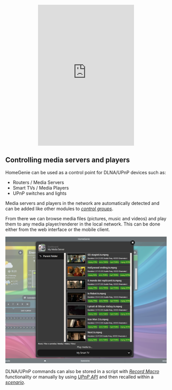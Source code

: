 <div class="content-margin" align="center">
    <iframe self="size-medium" height="440" src="https://www.youtube.com/embed/ygilmTwLSJ0?rel=0" frameborder="0" allowfullscreen></iframe>
</div>

## Controlling media servers and players

HomeGenie can be used as a control point for DLNA/UPnP devices such as:

- Routers / Media Servers
- Smart TVs / Media Players
- UPnP switches and lights

Media servers and players in the network are automatically detected
and can be added like other modules to *[control groups](#/docs/configure)*.

From there we can browse media files (pictures, music and videos) and play
them to any media player/renderer in the local network.
This can be done either from the web interface or the mobile client.

<div class="media-container">
    <img self="size-medium" title="Web UI - Media Server Widget" src="images/docs/media_server_widget_00.png">
</div>

DLNA/UPnP commands can also be stored in a script with *[Record Macro](#/docs/scenarios)*
functionality or manually by using *[UPnP API](./api/mig/mig_api_upnp.html)* 
and then recalled within a *[scenario](#/docs/scenarios)*.
